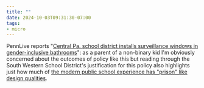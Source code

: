 ```yaml
---
title: ""
date: 2024-10-03T09:31:30-07:00
tags:
- micro
---
```


PennLive reports "[Central Pa. school district installs surveillance windows in gender-inclusive bathrooms](https://www.pennlive.com/news/2024/10/central-pa-school-district-installs-surveillance-windows-in-gender-inclusive-bathrooms.html)": as a parent of a non-binary kid I'm obviously concerned about the outcomes of policy like this but reading through the South Western School District's justification for this policy also highlights just how much of [the modern public school experience has "prison" like design qualities](https://www.archdaily.com/905379/the-same-people-who-designed-prisons-also-designed-schools).